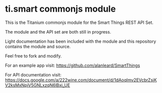 ti.smart commonjs module
========================

This is the Titanium commonjs module for the Smart Things REST API Set.

The module and the API set are both still in progress.

Light documentation has been included with the module and this repository contains the module and source.  

Feel free to fork and modify.

For an example app visit: https://github.com/alanleard/SmartThings

For API documentation visit: https://docs.google.com/a/222wine.com/document/d/1dAoqlmv2EVcbrZsjKV2ksMxNpjV5GNLxzqN6lBxi_UE
